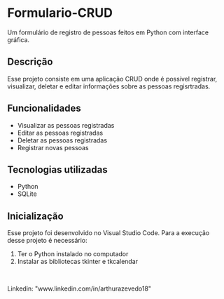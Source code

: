 <h1>Formulario-CRUD</h1>
<p>Um formulário de registro de pessoas feitos em Python com interface gráfica.</p>

<h2>Descrição</h2>
<p>Esse projeto consiste em uma aplicação CRUD onde é possível registrar, visualizar, deletar e editar informações sobre as pessoas regisrtradas.</p>

<h2>Funcionalidades</h2>
<ul>
  <li>Visualizar as pessoas registradas</li>
  <li>Editar as pessoas registradas</li>
  <li>Deletar as pessoas registradas</li>
  <li>Registrar novas pessoas</li>
</ul>

<h2>Tecnologias utilizadas</h2>
<ul>
  <li>Python</li>
  <li>SQLite</li>
</ul>

<h2>Inicialização</h2>
<p>Esse projeto foi desenvolvido no Visual Studio Code. Para a execução desse projeto é necessário:</p>
<ol>
  <li>Ter o Python instalado no computador</li>
  <li>Instalar as bibliotecas tkinter e tkcalendar</li>
</ol>
</br>
<p>Linkedin: "www.linkedin.com/in/arthurazevedo18"</p>
